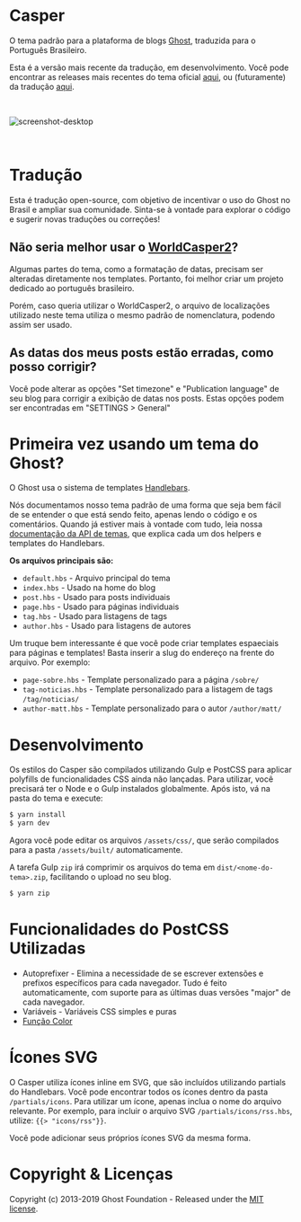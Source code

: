 # Casper

O tema padrão para a plataforma de blogs [Ghost](http://github.com/MatheusMK3/Casper-pt_BR/), traduzida para o Português Brasileiro.

Esta é a versão mais recente da tradução, em desenvolvimento. Você pode encontrar as releases mais recentes do tema oficial [aqui](https://github.com/TryGhost/Casper/releases), ou (futuramente) da tradução [aqui](https://github.com/MatheusMK3/Casper-pt_BR/releases).

&nbsp;

![screenshot-desktop](https://user-images.githubusercontent.com/120485/27221326-1e31d326-5280-11e7-866d-82d550a7683b.jpg)

&nbsp;


# Tradução

Esta é tradução open-source, com objetivo de incentivar o uso do Ghost no Brasil e ampliar sua comunidade. Sinta-se à vontade para explorar o código e sugerir novas traduções ou correções!

## Não seria melhor usar o [WorldCasper2](https://github.com/juan-g/WorldCasper2)?

Algumas partes do tema, como a formatação de datas, precisam ser alteradas diretamente nos templates. Portanto, foi melhor criar um projeto dedicado ao português brasileiro.

Porém, caso queria utilizar o WorldCasper2, o arquivo de localizações utilizado neste tema utiliza o mesmo padrão de nomenclatura, podendo assim ser usado.

## As datas dos meus posts estão erradas, como posso corrigir?

Você pode alterar as opções "Set timezone" e "Publication language" de seu blog para corrigir a exibição de datas nos posts.
Estas opções podem ser encontradas em "SETTINGS > General"


# Primeira vez usando um tema do Ghost?

O Ghost usa o sistema de templates [Handlebars](http://handlebarsjs.com/).

Nós documentamos nosso tema padrão de uma forma que seja bem fácil de se entender o que está sendo feito, apenas lendo o código e os comentários. Quando já estiver mais à vontade com tudo, leia nossa [documentação da API de temas](https://themes.ghost.org), que explica cada um dos helpers e templates do Handlebars.

**Os arquivos principais são:**

- `default.hbs` - Arquivo principal do tema
- `index.hbs` - Usado na home do blog
- `post.hbs` - Usado para posts individuais
- `page.hbs` - Usado para páginas individuais
- `tag.hbs` - Usado para listagens de tags
- `author.hbs` - Usado para listagens de autores

Um truque bem interessante é que você pode criar templates espaeciais para páginas e templates! Basta inserir a slug do endereço na frente do arquivo. Por exemplo:

- `page-sobre.hbs` - Template personalizado para a página `/sobre/`
- `tag-noticias.hbs` - Template personalizado para a listagem de tags `/tag/noticias/`
- `author-matt.hbs` - Template personalizado para o autor `/author/matt/`


# Desenvolvimento

Os estilos do Casper são compilados utilizando Gulp e PostCSS para aplicar polyfills de funcionalidades CSS ainda não lançadas. Para utilizar, você precisará ter o Node e o Gulp instalados globalmente. Após isto, vá na pasta do tema e execute:

```bash
$ yarn install
$ yarn dev
```

Agora você pode editar os arquivos `/assets/css/`, que serão compilados para a pasta `/assets/built/` automaticamente.

A tarefa Gulp `zip` irá comprimir os arquivos do tema em `dist/<nome-do-tema>.zip`, facilitando o upload no seu blog.

```bash
$ yarn zip
```

# Funcionalidades do PostCSS Utilizadas

- Autoprefixer - Elimina a necessidade de se escrever extensões e prefixos específicos para cada navegador. Tudo é feito automaticamente, com suporte para as últimas duas versões "major" de cada navegador.
- Variáveis - Variáveis CSS simples e puras
- [Função Color](https://github.com/postcss/postcss-color-function)


# Ícones SVG

O Casper utiliza ícones inline em SVG, que são incluídos utilizando partials do Handlebars. Você pode encontrar todos os ícones dentro da pasta `/partials/icons`. Para utilizar um ícone, apenas inclua o nome do arquivo relevante. Por exemplo, para incluir o arquivo SVG `/partials/icons/rss.hbs`, utilize: `{{> "icons/rss"}}`.

Você pode adicionar seus próprios ícones SVG da mesma forma.


# Copyright & Licenças

Copyright (c) 2013-2019 Ghost Foundation - Released under the [MIT license](LICENSE).
